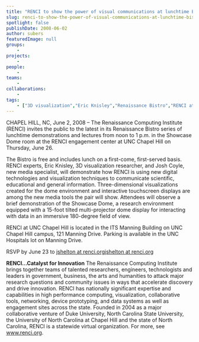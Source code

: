 ```yaml
---
title: "RENCI to show the power of visual communications at lunchtime Bistro"
slug: renci-to-show-the-power-of-visual-communications-at-lunchtime-bistro
spotlight: false
publishDate: 2008-06-02
author: subers
featuredImage: null
groups:
    - 
projects:
    - 
people:
    - 
teams: 
    - 
collaborations:
    - 
tags:
    - ["3D visualization","Eric Knisley","Renaissance Bistro","RENCI at UNC Chapel Hill","touch screen"]
---
```

CHAPEL HILL, NC, June 2, 2008 – The Renaissance Computing Institute (RENCI) invites the public to the latest in its Renaissance Bistro series of lunchtime demonstrations and lectures from noon to 1 p.m. in the Showcase Dome room at the RENCI engagement center at UNC Chapel Hill on Thursday, June 26.  <!--more-->

The Bistro is free and includes lunch on a first-come, first-served basis. RENCI experts, Eric Knisley, 3D visualization researcher, and Josh Coyle, new media specialist, will demonstrate how RENCI is using new digital technologies and visualization techniques to communicate scientific, educational and general information. Three-dimensional visualizations created for the dome environment and interactive touchscreen displays are among the new media tools the pair will show. Attendees will observe a brief demonstration of the Showcase Dome, a research environment equipped with a 15-foot tilted multi-projector dome display for interacting with data in an immersive 180-degree field of view.

RENCI at UNC Chapel Hill is located in the ITS Manning Building on UNC Chapel Hill campus, 121 Manning Drive. Parking is available in the UNC Hospitals lot on Manning Drive.

RSVP by June 23 to
<a href="mailto:jshelton@renci.org">jshelton at renci.org</a><a href="mailto:jshelton@renci.org">jshelton at renci.org</a>

<strong>RENCI…Catalyst for Innovation</strong>
The Renaissance Computing Institute brings together teams of talented researchers, engineers, technologists and leaders in government, business, the arts and humanities to attack major research questions and community issues in ways that accelerate discovery and drive innovation. RENCI has nationally significant expertise and capabilities in high performance computing, visualization, collaborative tools, networking, device prototyping, and data systems as well as engagement sites across the state. Founded in 2004 as a major collaborative venture of Duke University, North Carolina State University, the University of North Carolina at Chapel Hill and the state of North Carolina, RENCI is a statewide virtual organization. For more, see <a href="https://www.renci.org/">www.renci.org</a>.
